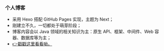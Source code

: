 ### 个人博客
- 采用 Hexo 搭配 GitHub Pages 实现，主题为 Next；
- 刚建立不久，一切都处于萌芽阶段；
- 博客内容会以 Java 领域的相关知识为主：原生 API、框架、中间件、Web 容器、数据库等为主；
- [👉戳戳这里看看呦。](yudi-corgi.github.io)
